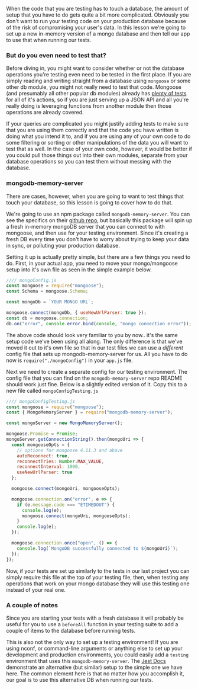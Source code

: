 When the code that you are testing has to touch a database, the amount of setup that you have to do gets quite a bit more complicated. Obviously you don't want to run your testing code on your production database because of the risk of compromising your user's data. In this lesson we're going to set up a new in-memory version of a mongo database and then tell our app to use that when running our tests.

### But do you even need to test that?

Before diving in, you might want to consider whether or not the database operations you're testing even need to be tested in the first place. If you are simply reading and writing straight from a database using `mongoose` or some other db module, you might not really need to test that code. Mongoose (and presumably all other popular db modules) already has [plenty of tests](https://github.com/Automattic/mongoose/tree/master/test) for all of it's actions, so if you are just serving up a JSON API and all you're really doing is leveraging functions from another module then those operations are already covered.

If your queries are complicated you might justify adding tests to make sure that you are using them correctly and that the code you have written is doing what you intend it to, and if you are using any of your own code to do some filtering or sorting or other manipulations of the data you will want to test that as well.  In the case of your own code, however, it would be better if you could pull those things out into their own modules, separate from your database operations so you can test them without messing with the database.

### mongodb-memory-server

There are cases, however, when you are going to want to test things that touch your database, so this lesson is going to cover how to do that.

We're going to use an npm package called `mongodb-memory-server`. You can see the specifics on their [github repo](https://github.com/nodkz/mongodb-memory-server), but basically this package will spin up a fresh in-memory mongoDB server that you can connect to with mongoose, and then use for your testing environment.  Since it's creating a fresh DB every time you don't have to worry about trying to keep your data in sync, or polluting your production database.

Setting it up is actually pretty simple, but there are a few things you need to do.  First, in your actual app, you need to move your mongo/mongoose setup into it's own file as seen in the simple example below.

~~~javascript
//// mongoConfig.js
const mongoose = require("mongoose");
const Schema = mongoose.Schema;

const mongoDb = `YOUR MONGO URL`;

mongoose.connect(mongoDb, { useNewUrlParser: true });
const db = mongoose.connection;
db.on("error", console.error.bind(console, "mongo connection error"));
~~~

The above code should look very familiar to you by now.. it's the same setup code we've been using all along. The only difference is that we've moved it out to it's own file so that in our test files we can use a _different_ config file that sets up mongodb-memory-server for us. All you have to do now is `require("./mongoConfig")` in your `app.js` file.

Next we need to create a separate config for our testing environment. The config file that you can find on the `mongodb-memory-server` repo README should work just fine. Below is a slightly edited version of it. Copy this to a new file called `mongoConfigTesting.js`

~~~javascript
//// mongoConfigTesting.js 
const mongoose = require("mongoose");
const { MongoMemoryServer } = require("mongodb-memory-server");

const mongoServer = new MongoMemoryServer();

mongoose.Promise = Promise;
mongoServer.getConnectionString().then(mongoUri => {
  const mongooseOpts = {
    // options for mongoose 4.11.3 and above
    autoReconnect: true,
    reconnectTries: Number.MAX_VALUE,
    reconnectInterval: 1000,
    useNewUrlParser: true
  };

  mongoose.connect(mongoUri, mongooseOpts);

  mongoose.connection.on("error", e => {
    if (e.message.code === "ETIMEDOUT") {
      console.log(e);
      mongoose.connect(mongoUri, mongooseOpts);
    }
    console.log(e);
  });

  mongoose.connection.once("open", () => {
    console.log(`MongoDB successfully connected to ${mongoUri}`);
  });
});
~~~

Now, if your tests are set up similarly to the tests in our last project you can simply require this file at the top of your testing file, then, when testing any operations that work on your mongo database they will use this testing one instead of your real one.

### A couple of notes

Since you are starting your tests with a fresh database it will probably be useful for you to use a `beforeAll` function in your testing suite to add a couple of items to the database before running tests.

This is also not the only way to set up a testing environment! If you are using nconf, or command-line arguments or anything else to set up your development and production environments, you could easily add a `testing` environment that uses this `mongodb-memory-server`. The [Jest Docs](https://jestjs.io/docs/en/mongodb) demonstrate an alternative (but similar) setup to the simple one we have here. The common element here is that no matter how you accomplish it, our goal is to use this alternative DB when running our tests.

